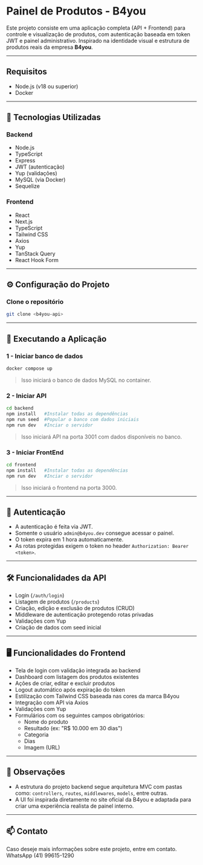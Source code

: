 
# Painel de Produtos - B4you

Este projeto consiste em uma aplicação completa (API + Frontend) para controle e visualização de produtos, com autenticação baseada em token JWT e painel administrativo. Inspirado na identidade visual e estrutura de produtos reais da empresa **B4you**.

---

## Requisitos

- Node.js (v18 ou superior)
- Docker

---

## 🔧 Tecnologias Utilizadas

### Backend
- Node.js
- TypeScript
- Express
- JWT (autenticação)
- Yup (validações)
- MySQL (via Docker)
- Sequelize

### Frontend
- React
- Next.js
- TypeScript
- Tailwind CSS
- Axios
- Yup
- TanStack Query
- React Hook Form

---

## ⚙️ Configuração do Projeto

### Clone o repositório

```bash
git clone <b4you-api>
```

---

## 🚀 Executando a Aplicação

### 1 - Iniciar banco de dados

```bash
docker compose up
```

> Isso iniciará o banco de dados MySQL no container.

### 2 - Iniciar API

```bash
cd backend
npm install   #Instalar todas as dependências
npm run seed  #Popular o banco com dados iniciais
npm run dev   #Inciar o servidor
```

> Isso iniciará API na porta 3001 com dados disponíveis no banco.

### 3 - Iniciar FrontEnd

```bash
cd frontend
npm install   #Instalar todas as dependências
npm run dev   #Inciar o servidor
```

> Isso iniciará o frontend na porta 3000.

---
## 🧪 Autenticação

- A autenticação é feita via JWT.
- Somente o usuário `admin@b4you.dev` consegue acessar o painel.
- O token expira em 1 hora automaticamente.
- As rotas protegidas exigem o token no header `Authorization: Bearer <token>`.

---

## 🛠️ Funcionalidades da API

- Login (`/auth/login`)
- Listagem de produtos (`/products`)
- Criação, edição e exclusão de produtos (CRUD)
- Middleware de autenticação protegendo rotas privadas
- Validações com Yup
- Criação de dados com seed inicial

---

## 🖥️ Funcionalidades do Frontend

- Tela de login com validação integrada ao backend
- Dashboard com listagem dos produtos existentes
- Ações de criar, editar e excluir produtos
- Logout automático após expiração do token
- Estilização com Tailwind CSS baseada nas cores da marca B4you
- Integração com API via Axios
- Validações com Yup
- Formulários com os seguintes campos obrigatórios:
  - Nome do produto
  - Resultado (ex: "R$ 10.000 em 30 dias")
  - Categoria
  - Dias
  - Imagem (URL)

---


## 📌 Observações

- A estrutura do projeto backend segue arquitetura MVC com pastas como: `controllers`, `routes`, `middlewares`, `models`, entre outras.
- A UI foi inspirada diretamente no site oficial da B4you e adaptada para criar uma experiência realista de painel interno.

---

## 📫 Contato

Caso deseje mais informações sobre este projeto, entre em contato.
WhatsApp (41) 99615-1290